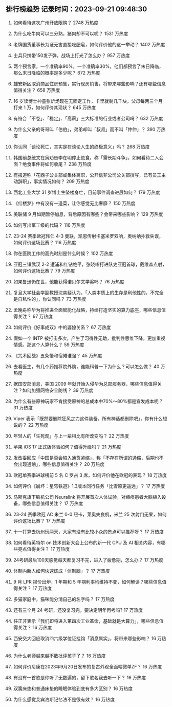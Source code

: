 
## 排行榜趋势 记录时间：2023-09-21 09:48:30
  
  1. 如何看待这次广州开放限购？ 2748 万热度
    
  2. 为什么吃牛肉可以三分熟，猪肉却不可以呢？ 1531 万热度
    
  3. 老牌国货董事长为证无害直接吃肥皂，如何评价他的这一举动？ 1402 万热度
    
  4. 士兵只携带150发子弹，战场上打光了怎么办？ 957 万热度
    
  5. 两个预言家，一个准确率90%，一个准确率30%，他们都预言了末日降临，那么末日降临的概率是多少呢？ 672 万热度
    
  6. 雄安新区取消商品住房预售，实行现房销售，将带来哪些影响？还有哪些信息值得关注？ 658 万热度
    
  7. 16 岁读博士神童张炘炀现在无固定工作，卡里就剩几千块，父母每两三个月打来 1 万，如何评价其现状？ 645 万热度
    
  8. 有符合「不卷」、「稳定」、「高薪」三大标准的行业或者公司吗？ 632 万热度
    
  9. 为什么父亲的哥哥叫「伯伯」，弟弟却叫「叔叔」而不叫「仲仲」？ 390 万热度
    
  10. 你认同「谈论死亡，其实是在谈论人生的终极意义」吗？ 268 万热度
    
  11. 韩国前总统文在寅劝告李在明停止绝食，称「需长期斗争」，如何看待二人会面？绝食事件将如何收尾？ 238 万热度
    
  12. 有报道称「花西子公关部或集体离职，公开信非公司公关部撰写，已有员工主动辞职」，事实情况如何？ 209 万热度
    
  13. 西北工业大学 31 岁博士生坠楼身亡，目前事件调查进展如何？ 179 万热度
    
  14. 《红楼梦》中有没有一道菜，让你感觉无比奢靡？ 150 万热度
    
  15. 美联储 9 月如期暂停加息，背后原因有哪些？会带来哪些影响？ 129 万热度
    
  16. 如何写出军工级的代码？ 116 万热度
    
  17. 23-24 赛季欧冠拜仁 4-3 曼联，凯恩传射卡塞米罗双响，奥纳纳扑救失误，如何评价这场比赛？ 116 万热度
    
  18. 你在医院工作的高光时刻是什么时候？ 102 万热度
    
  19. 亚冠三镇武汉 2-2 遭浦和红钻绝平，张晓彬打进队史亚冠首球，戴维森点射，如何评价这场比赛？ 79 万热度
    
  20. 如果鲁迅仍在世，他能获得诺贝尔文学奖吗？ 76 万热度
    
  21. 复旦大学社会学副教授沈奕斐认为，「人类本质上的生存是利他性的，不完全是自私性的」，你认同吗？ 73 万热度
    
  22. 孟晚舟称华为将推进全面智能化战略，持续打造坚实的算力底座，哪些信息值得关注？ 67 万热度
    
  23. 如何评价《好事成双》中的婆媳关系？ 67 万热度
    
  24. 假如一个 INTP 被打击多次，产生了习得性无助，批判性思维下降，更加重视情感。那这个人算什么？ 59 万热度
    
  25. 《咒术回战》五条悟和宿傩谁强？ 45 万热度
    
  26. 去看医生，有几个药推荐院外购，谁能科普一下为什么？可以怎么做？ 40 万热度
    
  27. 据国安部消息，美国 2009 年就开始入侵华为总部服务器，哪些信息值得关注？如何加强网络安全防线？ 39 万热度
    
  28. 为什么有些原神玩家不肯接受原神的总成本中70%～80%都是宣发成本呢？ 31 万热度
    
  29. Viper 表示「既然要删除狂风之力这件装备，所有神话都删除吧」，你有什么想说的？ 22 万热度
    
  30. 年轻人的「生死观」与上一辈相比有所改变吗？ 22 万热度
    
  31. 苹果 iOS 17 正式版体验如何？值得升级吗？ 21 万热度
    
  32. 发改委回应「中国是否会陷入通货紧缩」，称「不存在所谓的通缩，后期也不会出现通缩」，哪些信息值得关注？ 20 万热度
    
  33. 欧冠单赛季进球榜前 5 名 C 罗占 3 席，如何评价他在欧冠的表现？ 18 万热度
    
  34. 如何评价《崩坏：星穹铁道》1.3版本同行任务「比雪原更遥远」？ 17 万热度
    
  35. 马斯克旗下脑机公司 Neuralink 将开展首次人体试验，对瘫痪患者大脑植入设备，哪些信息值得关注？ 17 万热度
    
  36. 23-24 赛季欧冠 AC 米兰 0-0 纽卡，莱奥失良机，米兰 25 次射门无果，如何评价这场比赛？ 17 万热度
    
  37. 十一打算去杭州玩两天，大家有没有比较小众的景点可以推荐呀？ 17 万热度
    
  38. 如何看待英特尔 on 技术创新大会上公布的新一代 CPU 及 AI 相关内容，有哪些亮点值得关注？ 17 万热度
    
  39. 24考研最后100天感觉每天都复习不完，进入了疲惫期，怎么办？ 17 万热度
    
  40. 体制内新人如何快速炼成「体制脑」？ 17 万热度
    
  41. 9 月 LPR 报价出炉，1 年期和 5 年期利率均维持不变，如何解读？哪些信息值得关注？ 17 万热度
    
  42. 多猫家庭中，猫咪能分清自己的名字吗？ 17 万热度
    
  43. 还有三个月 24 考研，还没复习完，要决定明年再考吗? 17 万热度
    
  44. 任正非表示「我们即将进入第四次工业革命，基础就是大算力」，哪些信息值得关注？ 16 万热度
    
  45. 西安交大回应取消四六级学位证挂钩「消息属实」，将带来哪些影响？ 16 万热度
    
  46. 为什么老师越来越不敢批评孩子了？ 16 万热度
    
  47. 如何评价尼康在2023年9月20日发布的复古外观全画幅微单ZF？ 16 万热度
    
  48. 有没有一首歌是你听了无数遍的，留下歌名我去听一下？ 16 万热度
    
  49. 双簧床垫和普通床垫的睡眠体验到底有多大区别？ 16 万热度
    
  50. 为什么感觉艾宾浩斯记忆法不是很有效？ 16 万热度
    